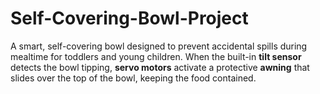 # Self-Covering-Bowl-Project
A smart, self-covering bowl designed to prevent accidental spills during mealtime for toddlers and young children.   When the built-in **tilt sensor** detects the bowl tipping, **servo motors** activate a protective **awning** that slides over the top of the bowl, keeping the food contained.
